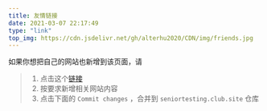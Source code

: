 ```yaml
---
title: 友情链接
date: 2021-03-07 22:17:49
type: "link"
top_img: https://cdn.jsdelivr.net/gh/alterhu2020/CDN/img/friends.jpg
---
```



如果你想把自己的网站也新增到该页面，请


>1. 点击这个[链接](https://github.com/seniortesting/seniortesting.club/edit/main/source/_data/link.yml)
>2. 按要求新增相关网站内容
>3. 点击下面的 `Commit changes` ，合并到 `seniortesting.club.site` 仓库
